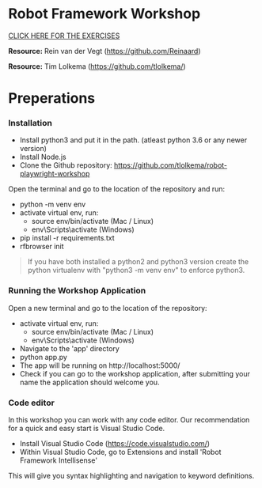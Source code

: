 # Robot Framework Workshop

[CLICK HERE FOR THE EXERCISES](EXERCISES.md)

**Resource:** Rein van der Vegt (https://github.com/Reinaard)

**Resource:** Tim Lolkema (https://github.com/tlolkema/)

# Preperations

### Installation

- Install python3 and put it in the path. (atleast python 3.6 or any newer version)
- Install Node.js
- Clone the Github repository: https://github.com/tlolkema/robot-playwright-workshop

Open the terminal and go to the location of the repository and run:
- python -m venv env
- activate virtual env, run:
    - source env/bin/activate (Mac / Linux)
    - env\Scripts\activate (Windows)
- pip install -r requirements.txt
- rfbrowser init

> If you have both installed a python2 and python3 version create the python virtualenv with "python3 -m venv env" to enforce python3.

### Running the Workshop Application

Open a new terminal and go to the location of the repository:
- activate virtual env, run:
    - source env/bin/activate (Mac / Linux)
    - env\Scripts\activate (Windows)
- Navigate to the 'app' directory
- python app.py
- The app will be running on http://localhost:5000/
- Check if you can go to the workshop application, after submitting your name the application should welcome you.

### Code editor

In this workshop you can work with any code editor.
Our recommendation for a quick and easy start is Visual Studio Code.

- Install Visual Studio Code (https://code.visualstudio.com/)
- Within Visual Studio Code, go to Extensions and install 'Robot Framework Intellisense'

This will give you syntax highlighting and navigation to keyword definitions.
